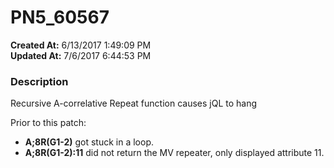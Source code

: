 # PN5_60567

**Created At:** 6/13/2017 1:49:09 PM  
**Updated At:** 7/6/2017 6:44:53 PM  


### Description

Recursive A-correlative Repeat function causes jQL to hang

Prior to this patch:

- **A;8R(G1-2)** got stuck in a loop.
- **A;8R(G1-2):11** did not return the MV repeater, only displayed attribute 11.

